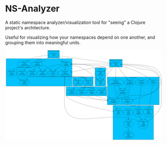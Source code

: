 # NS-Analyzer

A static namespace analyzer/visualization tool for "seeing" a Clojure project's
architecture.

Useful for visualizing how your namespaces depend on one another, and grouping
them into meaningful units.

![Example output](example-graph.svg)
